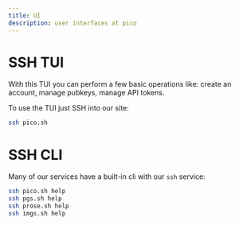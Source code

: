 ```yaml
---
title: UI
description: user interfaces at pico
---
```


# SSH TUI

With this TUI you can perform a few basic operations like: create an account,
manage pubkeys, manage API tokens.

To use the TUI just SSH into our site:

```bash
ssh pico.sh
```

# SSH CLI

Many of our services have a built-in cli with our `ssh` service:

```bash
ssh pico.sh help
ssh pgs.sh help
ssh prose.sh help
ssh imgs.sh help
```
